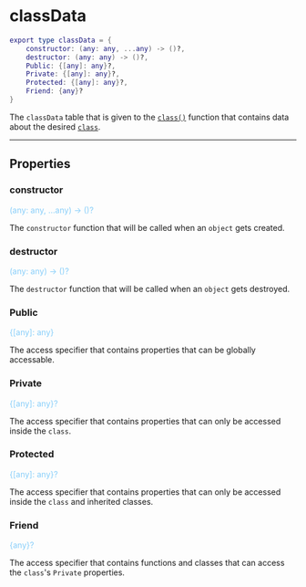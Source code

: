 # classData

```lua
export type classData = {
	constructor: (any: any, ...any) -> ()?,
	destructor: (any: any) -> ()?,
	Public: {[any]: any}?,
	Private: {[any]: any}?,
	Protected: {[any]: any}?,
	Friend: {any}?
}
```

The `classData` table that is given to the [`class()`](../classFunctions/mainModule/class.md) function that contains data about the desired [`class`](../dataTypes/class.md).

----

## Properties

### constructor
<a style="color: lightskyblue;">(any: any, ...any) -> ()?</a>

The `constructor` function that will be called when an `object` gets created.

### destructor
<a style="color: lightskyblue;">(any: any) -> ()?</a>

The `destructor` function that will be called when an `object` gets destroyed.

### Public
<a style="color: lightskyblue;">{[any]: any}</a>

The access specifier that contains properties that can be globally accessable.

### Private
<a style="color: lightskyblue;">{[any]: any}?</a>

The access specifier that contains properties that can only be accessed inside the `class`.

### Protected
<a style="color: lightskyblue;">{[any]: any}?</a>

The access specifier that contains properties that can only be accessed inside the `class` and inherited classes.

### Friend
<a style="color: lightskyblue;">{any}?</a>

The access specifier that contains functions and classes that can access the `class`'s `Private` properties.

